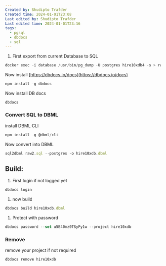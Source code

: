 ```yaml
---
Created by: Shudipto Trafder
Created time: 2024-01-01T23:08
Last edited by: Shudipto Trafder
Last edited time: 2024-01-01T23:16
tags:
  - pgsql
  - dbdocs
  - sql
---
```

1. First export from current Database to SQL

```JavaScript
docker exec -i database /usr/bin/pg_dump -U postgres hire10xdb4 -s > raw2.sql
```

Now install [https://dbdocs.io/docs](https://dbdocs.io/docs)

```JavaScript
npm install -g dbdocs
```

Now install DB docs

```JavaScript
dbdocs
```

### Convert SQL to DBML

install DBML CLI

```JavaScript
npm install -g @dbml/cli
```

Now convert into DBML

```JavaScript
sql2dbml raw2.sql --postgres -o hire10xdb.dbml
```

  

## Build:

1. First login if not logged yet

```JavaScript
dbdocs login
```

1. now build

```JavaScript
dbdocs build hire10xdb.dbml
```

1. Protect with password

```JavaScript
dbdocs password --set u5E40mz0TSyPy1w --project hire10xdb
```

  

### Remove

remove your project if not required

```JavaScript
dbdocs remove hire10xdb
```